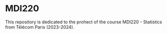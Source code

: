 # MDI220

This repository is dedicated to the prohect of the course MDI220 - Statistics from Télécom Paris (2023-2024).
